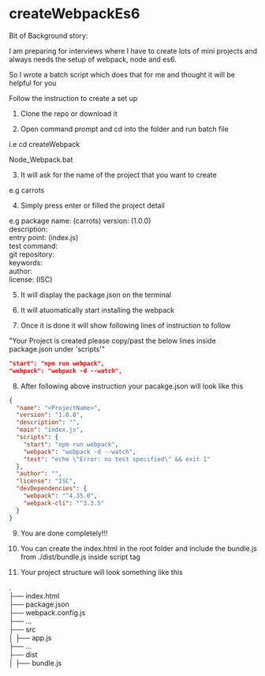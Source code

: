 # createWebpackEs6

Bit of Background story:

I am preparing for interviews where I have to create lots of mini projects and always needs the setup of webpack, node and es6.

So I wrote a batch script which does that for me and thought it will be helpful for you

Follow the instruction to create a set up

1. Clone the repo or download it

2. Open command prompt and cd into the folder and run batch file

i.e cd createWebpack

Node_Webpack.bat

3. It will ask for the name of the project that you want to create

e.g carrots

4. Simply press enter or filled the project detail

e.g package name: (carrots)
version: (1.0.0)<br/>
description:<br/>
entry point: (index.js)<br/>
test command:<br/>
git repository:<br/>
keywords:<br/>
author:<br/>
license: (ISC)<br/>

5. It will display the package.json on the terminal

6. It will atuomatically start installing the webpack

7. Once it is done it will show following lines of instruction to follow

"Your Project is created please copy/past the below lines inside package.json under 'scripts'"

```json
"start": "npm run webpack",
"webpack": "webpack -d --watch",
```

8. After following above instruction your pacakge.json will look like this

```json
{
  "name": "<ProjectName>",
  "version": "1.0.0",
  "description": "",
  "main": "index.js",
  "scripts": {
    "start": "npm run webpack",
    "webpack": "webpack -d --watch",
    "test": "echo \"Error: no test specified\" && exit 1"
  },
  "author": "",
  "license": "ISC",
  "devDependencies": {
    "webpack": "^4.35.0",
    "webpack-cli": "^3.3.5"
  }
}
```
9. You are done completely!!!

10. You can create the index.html in the root folder and include the bundle.js from ./dist/bundle.js inside script tag

11. Your project structure will look something like this

.<br/>
├── index.html  
├── package.json  
├── webpack.config.js  
├── ...<br/>
├── src<br/>
│   ├── app.js<br/>
├── ...<br/>
├── dist<br/>
│   ├── bundle.js

